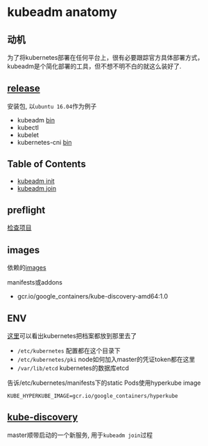 # kubeadm anatomy

## 动机
为了将kubernetes部署在任何平台上，很有必要跟踪官方具体部署方式，kubeadm是个简化部署的工具，但不想不明不白的就这么装好了.

## [release](https://github.com/kubernetes/release)

安装包, 以`ubuntu 16.04`作为例子

- kubeadm [bin](https://github.com/kubernetes/release/blob/master/debian/xenial/kubeadm/debian/rules#L13)
- kubectl
- kubelet
- kubernetes-cni [bin](https://github.com/kubernetes/release/blob/master/debian/xenial/kubernetes-cni/debian/rules)

## Table of Contents
- [kubeadm init](kubeadm-init.md)
- [kubeadm join]()

## preflight

[检查项目](https://github.com/kubernetes/kubernetes/blob/master/cmd/kubeadm/app/preflight/checks.go)

## images

依赖的[images](https://github.com/kubernetes/kubernetes/blob/master/cmd/kubeadm/app/images/images.go)
 
manifests或addons
- gcr.io/google_containers/kube-discovery-amd64:1.0

## ENV
[这里](https://github.com/kubernetes/kubernetes/blob/master/staging/src/k8s.io/client-go/pkg/apis/kubeadm/env.go)可以看出kubernetes把档案都放到那里去了

- `/etc/kubernetes` 配置都在这个目录下
- `/etc/kubernetes/pki` node如何加入master的凭证token都在这里
- `/var/lib/etcd` kubernetes的数据库etcd

告诉/etc/kubernetes/manifests下的static Pods使用hyperkube image

```
KUBE_HYPERKUBE_IMAGE=gcr.io/google_containers/hyperkube
```

## [kube-discovery](https://github.com/kubernetes/kubernetes/tree/master/cluster/images/kube-discovery)
master顺带启动的一个新服务, 用于`kubeadm join`过程
